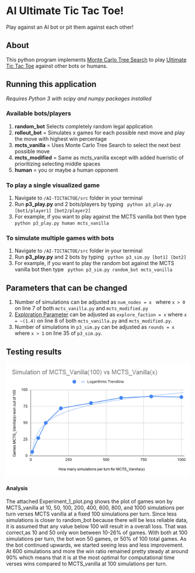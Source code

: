 # AI Ultimate Tic Tac Toe!

Play against an AI bot or pit them against each other!

## About

This python program implements [Monte Carlo Tree Search](https://en.wikipedia.org/wiki/Monte_Carlo_tree_search) to play [Ultimate Tic Tac Toe](https://mathwithbaddrawings.com/2013/06/16/ultimate-tic-tac-toe/) against other bots or humans.

## Running this application
*Requires Python 3 with scipy and numpy packages installed*

### Available bots/players
1. **random_bot** Selects completely random legal application
2. **rollout_bot** = Simulates x games for each possible next move and play the move with highest win percentage
3. **mcts_vanilla** = Uses Monte Carlo Tree Search to select the next best possible move
4. **mcts_modified** = Same as mcts_vanilla except with added hueristic of prioritizing selecting middle spaces
5. **human** = you or maybe a human opponent

### To play a single visualized game
1. Navigate to ```/AI-TICTACTOE/src``` folder in your terminal
2. Run **p3_play.py** and 2 bots/players by typing ``` python p3_play.py [bot1/player1] [bot2/player2]```
3. For example, if you want to play against the MCTS vanilla bot then type ``` python p3_play.py human mcts_vanilla```

### To simulate multiple games with bots
1. Navigate to ```/AI-TICTACTOE/src``` folder in your terminal
2. Run **p3_play.py** and 2 bots by typing ``` python p3_sim.py [bot1] [bot2]```
3. For example, if you want to play the random bot against the MCTS vanilla bot then type ``` python p3_sim.py random_bot mcts_vanilla```


## Parameters that can be changed
1. Number of simulations can be adjusted as ```num_nodes = x ``` where ```x > 0``` on line 7 of both ```mcts_vanilla.py``` and ```mcts_modified.py```
2. [Exploration Parameter](https://en.wikipedia.org/wiki/Monte_Carlo_tree_search#Exploration_and_exploitation) can be adjusted as ```explore_faction = x``` where ```x = ~(1.4)``` on line 8 of both ```mcts_vanilla.py``` and ```mcts_modified.py```.
3. Number of simulations in ```p3_sim.py``` can be adjusted as ```rounds = x``` where ```x > 1``` on line 35 of ```p3_sim.py```.


## Testing results
![100 simulations vs x simulations](https://github.com/chipmunkboi/AI-TicTacToe/blob/master/Experiment_1_plot.png?raw=true)

#### Analysis
The attached Experiment_1_plot.png shows the plot of games
won by MCTS_vanilla at 10, 50, 100, 200, 400, 600, 800, and 1000
simulations per turn verses MCTS vanilla at a fixed 100 simulations per turn.
Since less simulations is closer to random_bot because there will be less reliable
data, it is assumed that any value below 100 will result in a overall loss. 
That was correct,as 10 and 50 only won between 10-26% of games. 
With both at 100 simulations per turn, the bot won 50 games, 
or 50% of 100 total games. As the bot continued upwards, we started 
seeing less and less improvement. At 600 simulations and more
the win ratio remained pretty steady at around 90% which means that
it is at the most optimal for computational time verses wins compared 
to MCTS_vanilla at 100 simulations per turn.
